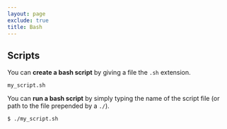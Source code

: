 ```yaml
---
layout: page
exclude: true
title: Bash
---
```


## Scripts

You can **create a bash script** by giving a file the `.sh` extension.
```
my_script.sh
```

You can **run a bash script** by simply typing the name of the script file (or path to the file prepended by a `./`).
```bash
$ ./my_script.sh
```


<!--stackedit_data:
eyJoaXN0b3J5IjpbMzU1MjUxNDc4XX0=
-->